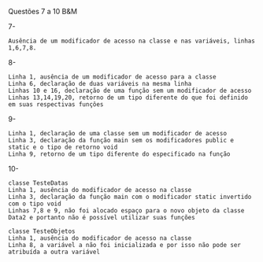 Questões 7 a 10 B&M


7- 

    Ausência de um modificador de acesso na classe e nas variáveis, linhas 1,6,7,8.


8-

    Linha 1, ausência de um modificador de acesso para a classe
    Linha 6, declaração de duas variáveis na mesma linha
    Linhas 10 e 16, declaração de uma função sem um modificador de acesso
    Linhas 13,14,19,20, retorno de um tipo diferente do que foi definido em suas respectivas funçôes


9- 

    Linha 1, declaração de uma classe sem um modificador de acesso
    Linha 3, declaração da função main sem os modificadores public e static e o tipo de retorno void
    Linha 9, retorno de um tipo diferente do especificado na função

10-

    classe TesteDatas
    Linha 1, ausência do modificador de acesso na classe
    Linha 3, declaração da função main com o modificador static invertido com o tipo void
    Linhas 7,8 e 9, não foi alocado espaço para o novo objeto da classe Data2 e portanto não é possível utilizar suas funções

    classe TesteObjetos
    Linha 1, ausência do modificador de acesso na classe
    Linha 8, a variável a não foi inicializada e por isso não pode ser atribuída a outra variável
    
    




